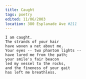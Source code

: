 ```yaml
---
title: Caught
tags: poetry
edited: 11/06/2003
location: 380 Esplanade Ave #211
---
```


    I am caught.
    The strands of your hair
    have woven a net about me.
    Your eyes -- two phantom lights --
    have lured me from the path;
    your smile's fair beacon
    led my vessel to the rocks,
    and the fineness of your gait
    has left me breathless.


